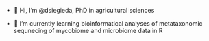 - 👋 Hi, I’m @dsiegieda, PhD in agricultural sciences

- 🌱 I’m currently learning bioinformatical analyses of metataxonomic sequnecing of mycobiome and microbiome data in R

<!---
dsiegieda/dsiegieda is a ✨ special ✨ repository because its `README.md` (this file) appears on your GitHub profile.
You can click the Preview link to take a look at your changes.
--->
